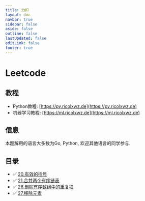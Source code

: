 ```yaml
---
title: 力扣
layout: doc
navbar: true
sidebar: false
aside: false
outline: false
lastUpdated: false
editLink: false
footer: true
---
```


# Leetcode

## 教程

- Python教程: [https://py.ricolxwz.de](https://py.ricolxwz.de)
- 机器学习教程: [https://ml.ricolxwz.de](https://ml.ricolxwz.de)

## 信息

本题解用的语言大多数为Go, Python, 欢迎其他语言的同学参与.

## 目录

- ✅ [20.有效的括号](/leetcode/20)
- ✅ [21.合并两个有序链表](/leetcode/21)
- ✅ [26.删除有序数组中的重复项](/leetcode/26)
- ✅ [27.移除元素](/leetcode/27)
